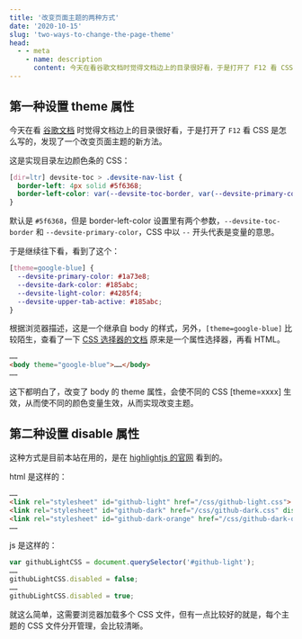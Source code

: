 ```yaml
---
title: '改变页面主题的两种方式'
date: '2020-10-15'
slug: 'two-ways-to-change-the-page-theme'
head:
  - - meta
    - name: description
      content: 今天在看谷歌文档时觉得文档边上的目录很好看，于是打开了 F12 看 CSS 是怎么写的，发现了一个改变页面主题的新方法。
---
```


## 第一种设置 theme 属性

今天在看 [谷歌文档](https://developers.google.com/protocol-buffers/docs/proto#using_proto3_message_types) 时觉得文档边上的目录很好看，于是打开了 `F12` 看 CSS 是怎么写的，发现了一个改变页面主题的新方法。

这是实现目录左边颜色条的 CSS：

```css
[dir=ltr] devsite-toc > .devsite-nav-list {
  border-left: 4px solid #5f6368;
  border-left-color: var(--devsite-toc-border, var(--devsite-primary-color, #5f6368));
}
```

默认是 `#5f6368`，但是 border-left-color 设置里有两个参数，`--devsite-toc-border` 和 `--devsite-primary-color`，CSS 中以 `--` 开头代表是变量的意思。

于是继续往下看，看到了这个：

```css
[theme=google-blue] {
  --devsite-primary-color: #1a73e8;
  --devsite-dark-color: #185abc;
  --devsite-light-color: #4285f4;
  --devsite-upper-tab-active: #185abc;
}
```

根据浏览器描述，这是一个继承自 body 的样式，另外，`[theme=google-blue]` 比较陌生，查看了一下 [CSS 选择器的文档](https://developer.mozilla.org/zh-CN/docs/Web/CSS/Attribute_selectors) 原来是一个属性选择器，再看 HTML。

```html
……
<body theme="google-blue">……</body>
……
```

这下都明白了，改变了 body 的 theme 属性，会使不同的 CSS [theme=xxxx] 生效，从而使不同的颜色变量生效，从而实现改变主题。

## 第二种设置 disable 属性

这种方式是目前本站在用的，是在 [highlightjs 的官网](https://highlightjs.org/) 看到的。

html 是这样的：

```html
……
<link rel="stylesheet" id="github-light" href="/css/github-light.css">
<link rel="stylesheet" id="github-dark" href="/css/github-dark.css" disabled>
<link rel="stylesheet" id="github-dark-orange" href="/css/github-dark-orange.css" disabled>
……
```

js 是这样的：

```javascript
var githubLightCSS = document.querySelector('#github-light');
……
githubLightCSS.disabled = false;
……
githubLightCSS.disabled = true;
```

就这么简单，这需要浏览器加载多个 CSS 文件，但有一点比较好的就是，每个主题的 CSS 文件分开管理，会比较清晰。
